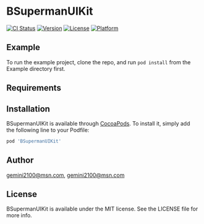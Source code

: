 # BSupermanUIKit

[![CI Status](http://img.shields.io/travis/gemini2100@msn.com/BSupermanUIKit.svg?style=flat)](https://travis-ci.org/gemini2100@msn.com/BSupermanUIKit)
[![Version](https://img.shields.io/cocoapods/v/BSupermanUIKit.svg?style=flat)](http://cocoapods.org/pods/BSupermanUIKit)
[![License](https://img.shields.io/cocoapods/l/BSupermanUIKit.svg?style=flat)](http://cocoapods.org/pods/BSupermanUIKit)
[![Platform](https://img.shields.io/cocoapods/p/BSupermanUIKit.svg?style=flat)](http://cocoapods.org/pods/BSupermanUIKit)

## Example

To run the example project, clone the repo, and run `pod install` from the Example directory first.

## Requirements

## Installation

BSupermanUIKit is available through [CocoaPods](http://cocoapods.org). To install
it, simply add the following line to your Podfile:

```ruby
pod 'BSupermanUIKit'
```

## Author

gemini2100@msn.com, gemini2100@msn.com

## License

BSupermanUIKit is available under the MIT license. See the LICENSE file for more info.
